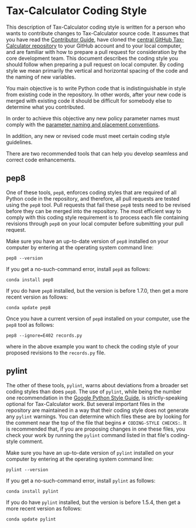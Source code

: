 Tax-Calculator Coding Style
===========================

This description of Tax-Calculator coding style is written for a
person who wants to contribute changes to Tax-Calculator source code.
It assumes that you have read the [Contributor
Guide](http://taxcalc.readthedocs.io/en/latest/contributor_guide.html),
have cloned the [central GitHub Tax-Calculator
repository](https://github.com/open-source-economics/Tax-Calculator)
to your GitHub account and to your local computer, and are familiar
with how to prepare a pull request for consideration by the core
development team.  This document describes the coding style you should
follow when preparing a pull request on local computer.  By coding
style we mean primarily the vertical and horizontal spacing of the
code and the naming of new variables.

You main objective is to write Python code that is indistinguishable
in style from existing code in the repository.  In other words, after
your new code is merged with existing code it should be difficult for
somebody else to determine what you contributed.

In order to achieve this objective any new policy parameter names must
comply with the [parameter naming and placement
conventions](http://taxcalc.readthedocs.io/en/latest/parameter_naming.html).

In addition, any new or revised code must meet certain coding style
guidelines.

There are two recommended tools that can help you develop seamless and
correct code enhancements.

pep8
----

One of these tools, `pep8`, enforces coding styles that are required
of all Python code in the repository, and therefore, all pull requests
are tested using the `pep8` tool.  Pull requests that fail these
`pep8` tests need to be revised before they can be merged into the
repository.  The most efficient way to comply with this coding style
requirement is to process each file containing revisions through
`pep8` on your local computer before submitting your pull request.

Make sure you have an up-to-date version of `pep8` installed on your
computer by entering at the operating system command line:
```
pep8 --version
```
If you get a no-such-command error, install `pep8` as follows:
```
conda install pep8
```
If you do have `pep8` installed, but the version is before 1.7.0,
then get a more recent version as follows:
```
conda update pep8
```
Once you have a current version of `pep8` installed on your computer,
use the `pep8` tool as follows:
```
pep8 --ignore=E402 records.py
```
where in the above example you want to check the coding style of your
proposed revisions to the `records.py` file.

pylint
------

The other of these tools, `pylint`, warns about deviations from a
broader set coding styles than does `pep8`.  The use of `pylint`,
while being the number one recommendation in the [Google Python Style
Guide](https://google.github.io/styleguide/pyguide.html), is
strictly-speaking optional for Tax-Calculator work.  But several
important files in the repository are maintained in a way that their
coding style does not generate any `pylint` warnings.  You can
determine which files these are by looking for the comment near the
top of the file that begins `# CODING-STYLE CHECKS:`.  It is
recommended that, if you are proposing changes in one these files, you
check your work by running the `pylint` command listed in that file's
coding-style comment.

Make sure you have an up-to-date version of `pylint` installed on your
computer by entering at the operating system command line:
```
pylint --version
```
If you get a no-such-command error, install `pylint` as follows:
```
conda install pylint
```
If you do have `pylint` installed, but the version is before 1.5.4,
then get a more recent version as follows:
```
conda update pylint
```
